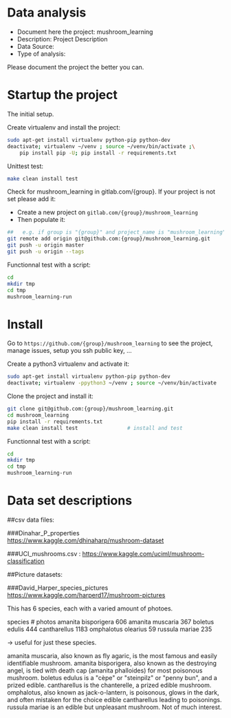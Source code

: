 # Data analysis

- Document here the project: mushroom_learning
- Description: Project Description
- Data Source:
- Type of analysis:

Please document the project the better you can.

# Startup the project

The initial setup.

Create virtualenv and install the project:
```bash
sudo apt-get install virtualenv python-pip python-dev
deactivate; virtualenv ~/venv ; source ~/venv/bin/activate ;\
    pip install pip -U; pip install -r requirements.txt
```

Unittest test:
```bash
make clean install test
```

Check for mushroom_learning in gitlab.com/{group}.
If your project is not set please add it:

- Create a new project on `gitlab.com/{group}/mushroom_learning`
- Then populate it:

```bash
##   e.g. if group is "{group}" and project_name is "mushroom_learning"
git remote add origin git@github.com:{group}/mushroom_learning.git
git push -u origin master
git push -u origin --tags
```

Functionnal test with a script:

```bash
cd
mkdir tmp
cd tmp
mushroom_learning-run
```

# Install

Go to `https://github.com/{group}/mushroom_learning` to see the project, manage issues,
setup you ssh public key, ...

Create a python3 virtualenv and activate it:

```bash
sudo apt-get install virtualenv python-pip python-dev
deactivate; virtualenv -ppython3 ~/venv ; source ~/venv/bin/activate
```

Clone the project and install it:

```bash
git clone git@github.com:{group}/mushroom_learning.git
cd mushroom_learning
pip install -r requirements.txt
make clean install test                # install and test
```
Functionnal test with a script:

```bash
cd
mkdir tmp
cd tmp
mushroom_learning-run
```

# Data set descriptions

##csv data files:

###Dinahar_P_properties        
https://www.kaggle.com/dhinaharp/mushroom-dataset

###UCI_mushrooms.csv             : https://www.kaggle.com/uciml/mushroom-classification


##Picture datasets:

###David_Harper_species_pictures
https://www.kaggle.com/harperd17/mushroom-pictures

This has 6 species, each with a varied amount of photoes.

species                     # photos
amanita       bisporigera    606
amanita       muscaria       367
boletus       edulis         444
cantharellus                 1183
omphalotus    olearius       59
russula       mariae         235

-> useful for just these species. 

amanita muscaria, also known as fly agaric, is the most famous and easily identifiable mushroom.
amanita bisporigera, also known as the destroying angel, is tied with death cap (amanita phalloides) for most poisonous
mushroom.
boletus edulus is a "cèpe" or "steinpilz" or "penny bun", and a prized edible.
cantharellus is the chanterelle, a prized edible mushroom.
omphalotus, also known as jack-o-lantern, is poisonous, glows in the dark, and often mistaken for the choice edible cantharellus leading to poisonings.
russula mariae is an edible but unpleasant mushroom. Not of much interest.




